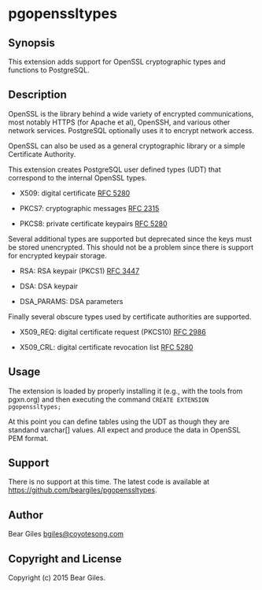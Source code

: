 pgopenssltypes
==============

Synopsis
--------

This extension adds support for OpenSSL cryptographic types
and functions to PostgreSQL.

Description
-----------

OpenSSL is the library behind a wide variety of encrypted communications,
most notably HTTPS (for Apache et al), OpenSSH, and various other network
services. PostgreSQL optionally uses it to encrypt network access.

OpenSSL can also be used as a general cryptographic library or a simple
Certificate Authority.

This extension creates PostgreSQL user defined types (UDT) that correspond
to the internal OpenSSL types.

+ X509: digital certificate [RFC 5280](https://tools.ietf.org/html/rfc5280)

+ PKCS7: cryptographic messages [RFC 2315](https://tools.ietf.org/html/rfc2315)

+ PKCS8: private certificate keypairs [RFC 5280](https://tools.ietf.org/html/rfc5280)

Several additional types are supported but deprecated since the keys must
be stored unencrypted. This should not be a problem since there is support
for encrypted keypair storage.

+ RSA: RSA keypair (PKCS1) [RFC 3447](https://tools.ietf.org/html/rfc3447)

+ DSA: DSA keypair

+ DSA_PARAMS: DSA parameters

Finally several obscure types used by certificate authorities are supported.

+ X509_REQ: digital certificate request (PKCS10) [RFC 2986](https://tools.ietf.org/html/rfc2986)

+ X509_CRL: digital certificate revocation list [RFC 5280](https://tools.ietf.org/html/rfc5280)

Usage
-----

The extension is loaded by properly installing it (e.g., with the tools
from pgxn.org) and then executing the command `CREATE EXTENSION pgopenssltypes;`

At this point you can define tables using the UDT as though they are standand
varchar[] values. All expect and produce the data in OpenSSL PEM format.


Support
-------

There is no support at this time. The latest code is available at
https://github.com/beargiles/pgopenssltypes.

Author
------

Bear Giles <bgiles@coyotesong.com>

Copyright and License
---------------------

Copyright (c) 2015 Bear Giles.

